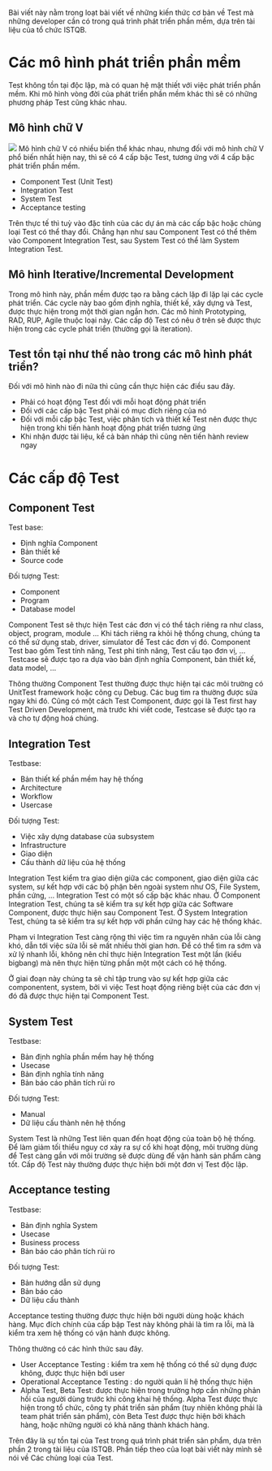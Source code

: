 Bài viết này nằm trong loạt bài viết về những kiến thức cơ bản về Test mà những developer cần có trong quá trình phát triển phần mềm, dựa trên tài liệu của tổ chức ISTQB.

# Các mô hình phát triển phần mềm
Test không tồn tại độc lập, mà có quan hệ mật thiết với việc phát triển phần mềm. Khi mô hình vòng đời của phát triển phần mềm khác thì sẽ có những phương pháp Test cũng khác nhau.

## Mô hình chữ V
 ![](https://images.viblo.asia/33a1c585-fee2-49a3-96be-43ac04400ce7.png)
Mô hình chữ V có nhiều biến thể khác nhau, nhưng đối với mô hình chữ V phổ biến nhất hiện nay, thì  sẽ có 4 cấp bậc Test, tương ứng với 4 cấp bậc phát triển phần mềm.
+ Component Test (Unit Test)
+ Integration Test
+  System Test
+  Acceptance testing

 Trên thực tế thì tuỳ vào đặc tính của các dự án mà các cấp bậc hoặc chủng loại Test có thể thay đổi. Chẳng hạn như sau Component Test có thể thêm vào Component Integration Test, sau System Test có thể làm System Integration Test.
 
## Mô hình Iterative/Incremental Development
Trong mô hình này, phần mềm được tạo ra bằng cách lặp đi lặp lại các cycle phát triển. Các cycle này bao gồm định nghĩa, thiết kế, xây dựng và Test, được thực hiện trong một thời gian ngắn hơn. Các mô hình Prototyping, RAD, RUP, Agile thuộc loại này. Các cấp độ Test có nêu ở trên sẽ được thực hiện trong các cycle phát triển (thường gọi là iteration).

## Test tồn tại như thế nào trong các mô hình phát triển?
Đối với mô hình nào đi nữa thì cũng cần thực hiện các điều sau đây.
+ Phải có hoạt động Test đối với mỗi hoạt động phát triển
+ Đối với các cấp bậc Test phải có mục đích riêng của nó
+ Đối với mỗi cấp bậc Test, việc phân tích và thiết kế Test nên được thực hiện trong khi tiến hành hoạt động phát triển tương ứng
+ Khi nhận được tài liệu, kể cả bản nháp thì cũng nên tiến hành review ngay

# Các cấp độ Test
## Component Test
Test base:
+ Định nghĩa Component
+ Bản thiết kế
+ Source code

Đối tượng Test:
+ Component
+ Program
+ Database model

Component Test sẽ thực hiện Test các đơn vị có thể tách riêng ra như class, object, program, module ... Khi tách riêng ra khỏi hệ thống chung, chúng ta có thể sứ dụng stab, driver, simulator để Test các đơn vị đó. Component Test bao gồm Test tính năng, Test phi tính năng, Test cấu tạo đơn vị, ... Testcase sẽ được tạo ra dựa vào bản định nghĩa Component, bản thiết kế, data model, ...

Thông thường Component Test thường được thực hiện tại các môi trường có UnitTest framework hoặc công cụ Debug. Các bug tìm ra thường được sửa ngay khi đó.
Cũng có một cách Test Component, được gọi là Test first hay Test Driven Development, mà trước khi viết code, Testcase sẽ được tạo ra và cho tự động hoá chúng.

## Integration Test
Testbase:
+ Bản thiết kế phần mềm hay hệ thống
+ Architecture
+ Workflow
+ Usercase

Đối tượng Test:
+ Việc xây dựng database của subsystem
+ Infrastructure
+ Giao diện
+ Cấu thành dữ liệu của hệ thống

Integration Test kiểm tra giao diện giữa các component, giao diện giữa các system, sự kết hợp với các bộ phận bên ngoài system như OS, File System, phần cứng, ... 
Integration Test có một số cấp bậc khác nhau. Ở Component Integration Test, chúng ta sẽ kiểm tra sự kết hợp giữa các Software Component, được thực hiện sau Component Test. Ở System Integration Test, chúng ta sẽ kiểm tra sự kết hợp với phần cứng hay các hệ thống khác.

Phạm vi Integration Test càng rộng thì việc tìm ra nguyên nhân của lỗi càng khó, dẫn tới việc sửa lỗi sẽ mất nhiều thời gian hơn. Để có thể tìm ra sớm và xử lý nhanh lỗi, không nên chỉ thực hiện Integration Test một lần (kiểu bigbang) mà nên thực hiện từng phần một một cách có hệ thống.

Ở giai đoạn này chúng ta sẽ chỉ tập trung vào sự kết hợp giữa các componentent, system, bởi vì việc Test hoạt động riêng biệt của các đơn vị đó đã được thực hiện tại Component Test.

## System Test
Testbase:
+ Bản định nghĩa phần mềm hay hệ thống
+ Usecase
+ Bản định nghĩa tính năng
+ Bản báo cáo phân tích rủi ro

Đối tượng Test:
+ Manual
+ Dữ liệu cấu thành nên hệ thống

System Test là những Test liên quan đến hoạt động của toàn bộ hệ thống. Để làm giảm tối thiểu nguy cơ xảy ra sự cố khi hoạt động, môi trường dùng để Test càng gần với môi trường sẽ được dùng để vận hành sản phẩm càng tốt. Cấp độ Test này thường được thực hiện bởi một đơn vị Test độc lập.

## Acceptance testing
Testbase:
+ Bản định nghĩa System
+ Usecase
+ Business process
+ Bản báo cáo phân tích rủi ro

Đối tượng Test:
+ Bản hướng dẫn sử dụng
+ Bản báo cáo
+ Dữ liệu cấu thành

Acceptance testing thường được thực hiện bởi người dùng hoặc khách hàng. Mục đích chính của cấp bập Test này không phải là tìm ra lỗi, mà là kiểm tra xem hệ thống có vận hành được không.

Thông thường có các hình thức sau đây.
+ User Acceptance Testing : kiểm tra xem hệ thống có thể sử dụng được không, được thực hiện bới user
+ Operational Acceptance Testing  :  do người quản lí hệ thống thực hiện
+ Alpha Test, Beta Test: được thực hiện trong trường hợp cần những phản hồi của người dùng trước khi công khai hệ thống. Alpha Test được thực hiện trong tổ chức, công ty phát triển sản phẩm (tuy nhiên không phải là team phát triển sản phẩm), còn Beta Test được thực hiện bởi khách hàng, hoặc những người có khả năng thành khách hàng.

Trên đây là sự tồn tại của Test trong quá trình phát triển sản phẩm, dựa trên phần 2 trong tài liệu của ISTQB. Phần tiếp theo của loạt bài viết này mình sẽ nói về Các chủng loại của Test.
